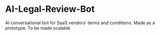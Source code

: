 # AI-Legal-Review-Bot
AI conversational bot for SaaS vendors' terms and conditions. Made as a prototype. To be made scalable
